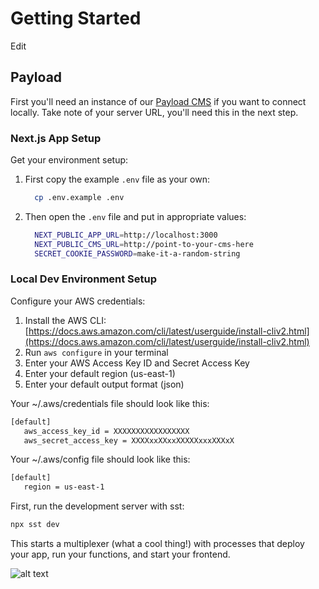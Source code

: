 # Getting Started

Edit

## Payload

First you'll need an instance of our [Payload CMS](https://github.com/eab-agency/appily-cms) if you want to connect locally. Take note of your server URL, you'll need this in the next step.

### Next.js App Setup

Get your environment setup:

1. First copy the example `.env` file as your own:

   ```bash
     cp .env.example .env
   ```

2. Then open the `.env` file and put in appropriate values:

   ```bash
     NEXT_PUBLIC_APP_URL=http://localhost:3000
     NEXT_PUBLIC_CMS_URL=http://point-to-your-cms-here
     SECRET_COOKIE_PASSWORD=make-it-a-random-string
   ```

### Local Dev Environment Setup

Configure your AWS credentials:

1. Install the AWS CLI: [https://docs.aws.amazon.com/cli/latest/userguide/install-cliv2.html](https://docs.aws.amazon.com/cli/latest/userguide/install-cliv2.html)
2. Run `aws configure` in your terminal
3. Enter your AWS Access Key ID and Secret Access Key
4. Enter your default region (us-east-1)
5. Enter your default output format (json)

Your ~/.aws/credentials file should look like this:

```bash
[default]
   aws_access_key_id = XXXXXXXXXXXXXXXXX
   aws_secret_access_key = XXXXxxXXxxXXXXXxxxXXXxX
```

Your ~/.aws/config file should look like this:

```bash
[default]
   region = us-east-1
```

First, run the development server with sst:

```bash
npx sst dev
```

This starts a multiplexer (what a cool thing!) with processes that deploy your app, run your functions, and start your frontend.

![alt text](./infra/misc/image.png)
